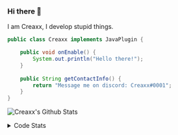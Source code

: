 ### Hi there 👋

I am Creaxx, I develop stupid things. 

```java
public class Creaxx implements JavaPlugin {

    public void onEnable() {
        System.out.println("Hello there!");
    }
    
    public String getContactInfo() {
        return "Message me on discord: Creaxx#0001";
    }
}
```

![Creaxx's Github Stats](https://github-readme-stats.vercel.app/api?username=CreaxxOG&show_icons=true&theme=dark&count_private=true)

<details>
  <summary>Code Stats</summary>

<!--START_SECTION:waka-->
![Code Time](http://img.shields.io/badge/Code%20Time-1%2C075%20hrs%2019%20mins-blue)

![Lines of code](https://img.shields.io/badge/From%20Hello%20World%20I%27ve%20Written-166%20lines%20of%20code-blue)

**🐱 My GitHub Data** 

> 🏆 90 Contributions in the Year 2023
 > 
> 📦 66.2 kB Used in GitHub's Storage 
 > 
> 🚫 Not Opted to Hire
 > 
> 📜 4 Public Repositories 
 > 
> 🔑 2 Private Repositories  
 > 
**I'm an Early 🐤** 

```text
🌞 Morning    52 commits     █░░░░░░░░░░░░░░░░░░░░░░░░   6.02% 
🌆 Daytime    462 commits    █████████████░░░░░░░░░░░░   53.47% 
🌃 Evening    331 commits    █████████░░░░░░░░░░░░░░░░   38.31% 
🌙 Night      19 commits     ░░░░░░░░░░░░░░░░░░░░░░░░░   2.2%

```
📅 **I'm Most Productive on Saturday** 

```text
Monday       78 commits     ██░░░░░░░░░░░░░░░░░░░░░░░   9.03% 
Tuesday      102 commits    ███░░░░░░░░░░░░░░░░░░░░░░   11.81% 
Wednesday    85 commits     ██░░░░░░░░░░░░░░░░░░░░░░░   9.84% 
Thursday     137 commits    ████░░░░░░░░░░░░░░░░░░░░░   15.86% 
Friday       107 commits    ███░░░░░░░░░░░░░░░░░░░░░░   12.38% 
Saturday     241 commits    ███████░░░░░░░░░░░░░░░░░░   27.89% 
Sunday       114 commits    ███░░░░░░░░░░░░░░░░░░░░░░   13.19%

```


📊 **This Week I Spent My Time On** 

```text
💬 Programming Languages: 
Java                     24 hrs 47 mins      ██████████████████████░░░   89.87% 
Kotlin                   59 mins             █░░░░░░░░░░░░░░░░░░░░░░░░   3.59% 
YAML                     51 mins             ░░░░░░░░░░░░░░░░░░░░░░░░░   3.11% 
XML                      33 mins             ░░░░░░░░░░░░░░░░░░░░░░░░░   2.04% 
GitIgnore file           10 mins             ░░░░░░░░░░░░░░░░░░░░░░░░░   0.65%

🔥 Editors: 
IntelliJ                 27 hrs 34 mins      █████████████████████████   100.0%

```

**I Mostly Code in Java** 

```text
Java                     13 repos            ████████████████░░░░░░░░░   65.0% 
Kotlin                   6 repos             ███████░░░░░░░░░░░░░░░░░░   30.0% 
EJS                      1 repo              █░░░░░░░░░░░░░░░░░░░░░░░░   5.0%

```



 Last Updated on 06/01/2023 12:37:24 UTC
<!--END_SECTION:waka-->
</details>
